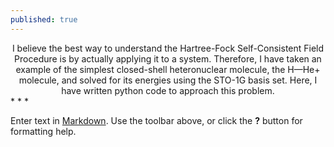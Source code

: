 ```yaml
---
published: true
---
```

<center>I believe the best way to understand the Hartree-Fock Self-Consistent Field Procedure is by actually applying it to a system. Therefore, I have taken an example of the simplest closed-shell heteronuclear molecule, the H—He+ molecule, and solved for its energies using the STO-1G basis set. Here, I have written python code to approach this problem.</center>
* * *



Enter text in [Markdown](http://daringfireball.net/projects/markdown/). Use the toolbar above, or click the **?** button for formatting help.
